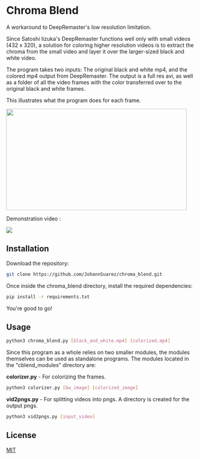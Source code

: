 ﻿# Chroma Blend

A workaround to DeepRemaster's low resolution limitation.

Since Satoshi Iizuka's DeepRemaster functions well only with small videos (432 x 320), a solution for coloring higher resolution videos is to extract the chroma from the small video and layer it over the larger-sized black and white video.

The program takes two inputs: The original black and white mp4, and the colored mp4 output from DeepRemaster. The output is a full res avi, as well as a folder of all the video frames with the color transferred over to the original black and white frames.

This illustrates what the program does for each frame.

<img src="https://i.imgur.com/Euuqf5K.gif" width="480" height="270">

Demonstration video :


[![](http://img.youtube.com/vi/zv7PUKbj3yM/0.jpg)](http://www.youtube.com/watch?v=zv7PUKbj3yM "")

## Installation

Download the repository:

```bash
git clone https://github.com/JohannSuarez/chroma_blend.git
```

Once inside the chroma_blend directory, install the required dependencies:
```bash
pip install -r requirements.txt
```
You're good to go!

## Usage

```bash
python3 chroma_blend.py [black_and_white.mp4] [colorized.mp4]
```

Since this program as a whole relies on two smaller modules, the modules themselves can be used as standalone programs.
The modules located in the "cblend_modules" directory are:

**colorizer.py** - For colorizing the frames.

```bash
python3 colorizer.py [bw_image] [colorized_image]
```


**vid2pngs.py** - For splitting videos into pngs. A directory is created for the output pngs.

```bash
python3 vid2pngs.py [input_video]
```


## License
[MIT](https://choosealicense.com/licenses/mit/)
